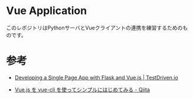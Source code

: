 # Vue Application
このレポジトリはPythonサーバとVueクライアントの連携を練習するためのものです。

# 参考
- [Developing a Single Page App with Flask and Vue.js | TestDriven.io](https://testdriven.io/blog/developing-a-single-page-app-with-flask-and-vuejs/)

- [Vue.js を vue-cli を使ってシンプルにはじめてみる - Qiita](https://qiita.com/567000/items/dde495d6a8ad1c25fa43)